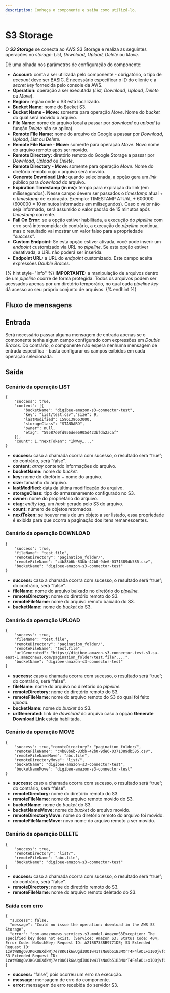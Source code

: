 ```yaml
---
description: Conheça o componente e saiba como utilizá-lo.
---
```


# S3 Storage



O _**S3 Storage**_ se conecta ao AWS S3 Storage e realiza as seguintes operações no _storage_: _List, Download, Upload, Delete_ ou _Move_.

Dê uma olhada nos parâmetros de configuração do componente:

* **Account:** conta a ser utilizada pelo componente - obrigatório, o tipo de _account_ deve ser BASIC. É necessário especificar o ID do cliente e a _secret key_ fornecida pelo console da AWS.
* **Operation:** operação a ser executada (_List, Download, Upload, Delete_ ou _Move_).
* **Region:** região onde o S3 está localizado.
* **Bucket Name:** nome do Bucket S3.
* **Bucket Name - Move:** somente para operação _Move_. Nome do _bucket_ do qual será movido o arquivo.
* **File Name:** nome do arquivo local a passar por _download_ ou _upload_ (a função _Delete_ não se aplica).
* **Remote File Name:** nome do arquivo do Google a passar por _Download_, _Upload_, _List_ ou _Delete_.
* **Remote File Name - Move:** somente para operação _Move_. Novo nome do arquivo remoto após ser movido.
* **Remote Directory:** diretório remoto do Google Storage a passar por _Download_, _Upload_ ou _Delete_.
* **Remote Directory - Move:** somente para operação _Move_. Nome do diretório remoto cujo o arquivo será movido.
* **Generate Download Link:** quando selecionada, a opção gera um _link_ público para _download_ do arquivo.
* **Expiration Timestamp (in ms):** tempo para expiração do link (em milissegundos). Nesse campo devem ser passados o _timestamp_ atual + o _timestamp_ de expiração. Exemplo: TIMESTAMP ATUAL + 600000 (600000 = 10 minutos informados em milisegundos). Caso o valor não seja informado, será assumido o valor padrão de 15 minutos após _timestamp_ corrente.
* **Fail On Error:** se a opção estiver habilitada, a execução do _pipeline_ com erro será interrompida; do contrário, a execução do _pipeline_ continua, mas o resultado vai mostrar um valor falso para a propriedade _"success"_.
* **Custom Endpoint:** Se esta opção estiver ativada, você pode inserir um _endpoint_ customizado via URL no _pipeline_. Se esta opção estiver desativada, a URL não poderá ser inserida.&#x20;
* **Endpoint URL:** a URL do _endpoint_ customizado. Este campo aceita expressões _Double Braces_.

{% hint style="info" %}
**IMPORTANTE:** a manipulação de arquivos dentro de um _pipeline_ ocorre de forma protegida. Todos os arquivos podem ser acessados apenas por um diretório temporário, no qual cada _pipeline key_ dá acesso ao seu próprio conjunto de arquivos.
{% endhint %}

## Fluxo de mensagens <a href="#fluxo-de-mensagens" id="fluxo-de-mensagens"></a>

## **Entrada** <a href="#entrada" id="entrada"></a>

Será necessário passar alguma mensagem de entrada apenas se o componente tenha algum campo configurado com expressões em _Double Braces_. Do contrário, o componente não espera nenhuma mensagem de entrada específica - basta configurar os campos exibidos em cada operação selecionada.

## **Saída** <a href="#sada" id="sada"></a>

### **Cenário da operação LIST**

```
{
    "success": true,
    "content": [{
        "bucketName": "digibee-amazon-s3-connector-test",
        "key": "list/test.csv","size": 9,
        "lastModified": 1596139663000,
        "storageClass": "STANDARD",
        "owner": null,
        "etag": "59587d0fd956dee6905d423bfda2acaf"
    }],
    "count": 1,"nextToken": "1kWwy…..."
}
```

* **success:** caso a chamada ocorra com sucesso, o resultado será “true”; do contrário, será “false”.
* **content:** _array_ contendo informações do arquivo.
* **bucketName:** nome do _bucket._
* **key:** nome do diretório + nome do arquivo.
* **size:** tamanho do arquivo.
* **lastModified:** data da última modificação do arquivo.
* **storageClass:** tipo do armazenamento configurado no S3.
* **owner:** nome do proprietário do arquivo.
* **etag:** _entity tag_, um _hash_ gerado pelo S3 do arquivo.
* **count:** número de objetos retornados.
* **nextToken:** se houver mais de um objeto a ser listado, essa propriedade é exibida para que ocorra a paginação dos itens remanescentes.

### **Cenário da operação DOWNLOAD**

```
{
    "success": true,
    "fileName": "test.file",
    "remoteDirectory": "pagination_folder/",
    "remoteFileName": "c4b88b6b-83bb-42b0-9de6-0371389db585.csv",
    "bucketName": "digibee-amazon-s3-connector-test"
}
```

* **success:** caso a chamada ocorra com sucesso, o resultado será “true”; do contrário, será “false”.
* **fileName:** nome do arquivo baixado no diretório do _pipeline._
* **remoteDirectory:** nome do diretório remoto do S3.
* **remoteFileName:** nome do arquivo remoto baixado do S3.
* **bucketName:** nome do _bucket_ do S3.

### **Cenário da operação UPLOAD**

```
{
    "success": true,
    "fileName": "test.file",
    "remoteDirectory": "pagination_folder/",
    "remoteFileName": "test.file",
    "urlGenerated": "https://digibee-amazon-s3-connector-test.s3.sa-east-1.amazonaws.com/pagination_folder/test.file?....",
    "bucketName": "digibee-amazon-s3-connector-test"
}
```

* **success:** caso a chamada ocorra com sucesso, o resultado será “true”; do contrário, será “false”.
* **fileName:** nome do arquivo no diretório do _pipeline._
* **remoteDirectory:** nome do diretório remoto do S3.
* **remoteFileName:** nome do arquivo remoto do S3 do qual foi feito _upload._
* **bucketName**: nome do _bucket_ do S3.
* **urlGenerated:** link de _download_ do arquivo caso a opção **Generate Download Link** esteja habilitada.

### **Cenário da operação MOVE**

```
{
    "success": true,"remoteDirectory": "pagination_folder/",
    "remoteFileName": "c4b88b6b-83bb-42b0-9de6-0371389db585.csv",
    "remoteFileNameMove": "abc.file",
    "remoteDirectoryMove": "list/",
    "bucketName": "digibee-amazon-s3-connector-test",
    "bucketNameMove": "digibee-amazon-s3-connector-test"
}
```

* **success:** caso a chamada ocorra com sucesso, o resultado será “true”; do contrário, será “false”.
* **remoteDirectory:** nome do diretório remoto do S3.
* **remoteFileName:** nome do arquivo remoto movido do S3.
* **bucketName:** nome do _bucket_ do S3.
* **bucketNameMove:** nome do _bucket_ do arquivo movido.
* **remoteDirectoryMove:** nome do diretório remoto do arquivo foi movido.
* **remoteFileNameMove:** novo nome do arquivo remoto a ser movido.

### **Cenário da operação DELETE**

```
{
    "success": true,
    "remoteDirectory": "list/",
    "remoteFileName": "abc.file",
    "bucketName": "digibee-amazon-s3-connector-test"
}
```

* **success:** caso a chamada ocorra com sucesso, o resultado será “true”; do contrário, será “false”.
* **remoteDirectory:** nome do diretório remoto do S3.
* **remoteFileName:** nome do arquivo remoto deletado do S3.

### **Saída com erro**

```
{
  "success": false,
  "message": "Could no issue the operation: download in the AWS S3 Storage",
  "error": "com.amazonaws.services.s3.model.AmazonS3Exception: The specified key does not exist. (Service: Amazon S3; Status Code: 404; Error Code: NoSuchKey; Request ID: A21B8733BB9771DE; S3 Extended Request ID: 1zAtWB8gOvJKGKUBXdkWj7er8K6Ik6wUgdIUO1w41TsNo0b51B3MXrT4F4lADL+xI0Ojvf0e6z4=), S3 Extended Request ID: 1zAtWB8gOvJKGKUBXdkWj7er8K6Ik6wUgdIUO1w41TsNo0b51B3MXrT4F4lADL+xI0Ojvf0e6z4="
}
```

* **success:** “false”, pois ocorreu um erro na execução.
* **message:** mensagem de erro do componente.
* **error:** mensagem de erro recebida do servidor S3.
